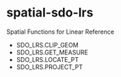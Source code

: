 # spatial-sdo-lrs

Spatial Functions for Linear Reference

* SDO_LRS.CLIP_GEOM
* SDO_LRS.GET_MEASURE
* SDO_LRS.LOCATE_PT
* SDO_LRS.PROJECT_PT
